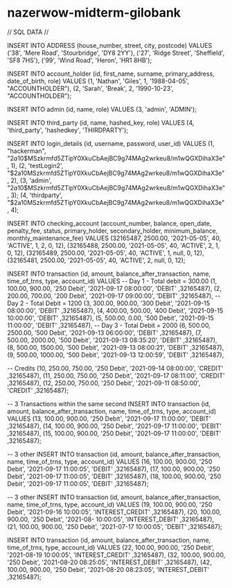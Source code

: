 # nazerwow-midterm-gilobank

// SQL DATA //

INSERT INTO ADDRESS (house_number, street, city, postcode) VALUES
('38', 'Mere Road', 'Stourbridge', 'DY8 2YY'),
('27', 'Ridge Street', 'Sheffield', 'SF8 7HS'),
('99', 'Wind Road', 'Heron', 'HR1 8HB');

INSERT INTO account_holder (id, first_name, surname, primary_address, date_of_birth, role) VALUES
(1, 'Nathan', 'Giles', 1, '1988-04-05', "ACCOUNTHOLDER"),
(2, 'Sarah', 'Break', 2, '1990-10-23', "ACCOUNTHOLDER");

INSERT INTO admin (id, name, role) VALUES
(3, 'admin', 'ADMIN');

INSERT INTO third_party (id, name, hashed_key, role) VALUES
(4, 'third_party', 'hashedkey', 'THIRDPARTY');

INSERT INTO login_details (id, username, password, user_id) VALUES
(1, "hackerman", "$2a$10$MSzkrmfd5ZTipY0XkuCbAejBC9g74MAg2wrkeu8/m1wQGXDihaX3e", 1),
(2, 'testLogin2', "$2a$10$MSzkrmfd5ZTipY0XkuCbAejBC9g74MAg2wrkeu8/m1wQGXDihaX3e", 2),
(3, 'admin', "$2a$10$MSzkrmfd5ZTipY0XkuCbAejBC9g74MAg2wrkeu8/m1wQGXDihaX3e", 3);
(4, 'thirdparty', "$2a$10$MSzkrmfd5ZTipY0XkuCbAejBC9g74MAg2wrkeu8/m1wQGXDihaX3e", 4);

INSERT INTO checking_account (account_number, balance, open_date, penalty_fee, status, primary_holder, secondary_holder,
minimum_balance, monthly_maintenance_fee) VALUES
(32165487, 2500.00, '2021-05-05', 40, 'ACTIVE', 1, 2, 0, 12),
(32165488, 2500.00, '2021-05-05', 40, 'ACTIVE', 2, 1, 0, 12),
(32165489, 2500.00, '2021-05-05', 40, 'ACTIVE', 1, null, 0, 12),
(32165481, 2500.00, '2021-05-05', 40, 'ACTIVE', 2, null, 0, 12);

INSERT INTO transaction (id, amount, balance_after_transaction, name, time_of_trns, type, account_id) VALUES -- Day 1 -
Total debit = 300.00
(1, 100.00, 900.00, '250 Debit', '2021-09-17 08:00:00', 'DEBIT' ,32165487),
(2, 200.00, 700.00, '200 Debit', '2021-09-17 09:00:00', 'DEBIT' ,32165487), -- Day 2 - Total Debit = 1200
(3, 300.00, 900.00, '300 Debit', '2021-09-15 08:00:00', 'DEBIT' ,32165487),
(4, 400.00, 500.00, '400 Debit', '2021-09-15 10:00:00', 'DEBIT' ,32165487),
(5, 500.00, 0.00, '500 Debit', '2021-09-15 11:00:00', 'DEBIT' ,32165487), -- Day 3 - Total Debit = 2000
(6, 500.00, 2500.00, '500 Debit', '2021-09-13 06:00:00', 'DEBIT' ,32165487),
(7, 500.00, 2000.00, '500 Debit', '2021-09-13 08:35:20', 'DEBIT' ,32165487),
(8, 500.00, 1500.00, '500 Debit', '2021-09-13 08:00:21', 'DEBIT' ,32165487),
(9, 500.00, 1000.00, '500 Debit', '2021-09-13 12:00:59', 'DEBIT' ,32165487),

-- Credits
(10, 250.00, 750.00, '250 Debit', '2021-09-14 08:00:00', 'CREDIT' ,32165487),
(11, 250.00, 750.00, '250 Debit', '2021-09-17 08:11:00', 'CREDIT' ,32165487),
(12, 250.00, 750.00, '250 Debit', '2021-09-11 08:50:00', 'CREDIT' ,32165487);

-- 3 Transactions within the same second INSERT INTO transaction (id, amount, balance_after_transaction, name,
time_of_trns, type, account_id) VALUES
(13, 100.00, 900.00, '250 Debit', '2021-09-17 11:00:00', 'DEBIT' ,32165487),
(14, 100.00, 900.00, '250 Debit', '2021-09-17 11:00:00', 'DEBIT' ,32165487),
(15, 100.00, 900.00, '250 Debit', '2021-09-17 11:00:00', 'DEBIT' ,32165487);

-- 3 other INSERT INTO transaction (id, amount, balance_after_transaction, name, time_of_trns, type, account_id) VALUES
(16, 100.00, 900.00, '250 Debit', '2021-09-17 11:00:05', 'DEBIT' ,32165487),
(17, 100.00, 900.00, '250 Debit', '2021-09-17 11:00:05', 'DEBIT' ,32165487),
(18, 100.00, 900.00, '250 Debit', '2021-09-17 11:00:05', 'DEBIT' ,32165487);

-- 3 other INSERT INTO transaction (id, amount, balance_after_transaction, name, time_of_trns, type, account_id) VALUES
(19, 100.00, 900.00, '250 Debit', '2021-09-16 10:00:05', 'INTEREST_CREDIT' ,32165487),
(20, 100.00, 900.00, '250 Debit', '2021-08- 10:00:05', 'INTEREST_DEBIT' ,32165487),
(21, 100.00, 900.00, '250 Debit', '2021-07-17 10:00:05', 'DEBIT' ,32165487);

INSERT INTO transaction (id, amount, balance_after_transaction, name, time_of_trns, type, account_id) VALUES
(22, 100.00, 900.00, '250 Debit', '2021-08-19 10:00:05', 'INTEREST_CREDIT' ,32165487),
(32, 100.00, 900.00, '250 Debit', '2021-08-20 08:25:05', 'INTEREST_DEBIT' ,32165487),
(42, 100.00, 900.00, '250 Debit', '2021-08-20 08:23:05', 'INTEREST_DEBIT' ,32165487);

